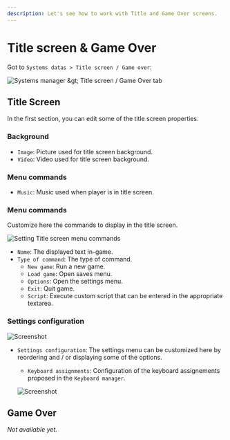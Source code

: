 ```yaml
---
description: Let's see how to work with Title and Game Over screens.
---
```


# Title screen & Game Over

Got to `Systems datas > Title screen / Game over`:

![Systems manager &amp;gt; Title screen / Game Over tab](https://rpg-paper-maker.github.io/basics/img/title-screen-game-over.png)

## Title Screen <a id="title-screen"></a>

In the first section, you can edit some of the title screen properties.

### Background <a id="background"></a>

* `Image`: Picture used for title screen background.
* `Video`: Video used for title screen background.

### Menu commands <a id="menu-commands"></a>

* `Music`: Music used when player is in title screen.

### Menu commands <a id="menu-commands_1"></a>

Customize here the commands to display in the title screen.

![Setting Title screen menu commands](https://rpg-paper-maker.github.io/basics/img/title-commands.png)

* `Name`: The displayed text in-game.
* `Type of command`: The type of command.
  * `New game`: Run a new game.
  * `Load game`: Open saves menu.
  * `Options`: Open the settings menu.
  * `Exit`: Quit game.
  * `Script`: Execute custom script that can be entered in the appropriate textarea.

### Settings configuration <a id="settings-configuration"></a>

![Screenshot](https://rpg-paper-maker.github.io/basics/img/settings-menu.png)

* `Settings configuration`: The settings menu can be customized here by reordering and / or displaying some of the options.

  * `Keyboard assignments`: Configuration of the keyboard assignements proposed in the `Keyboard manager`.

  ![Screenshot](https://rpg-paper-maker.github.io/basics/img/keyboard-assignments.png)

## Game Over <a id="game-over"></a>

_Not available yet._

